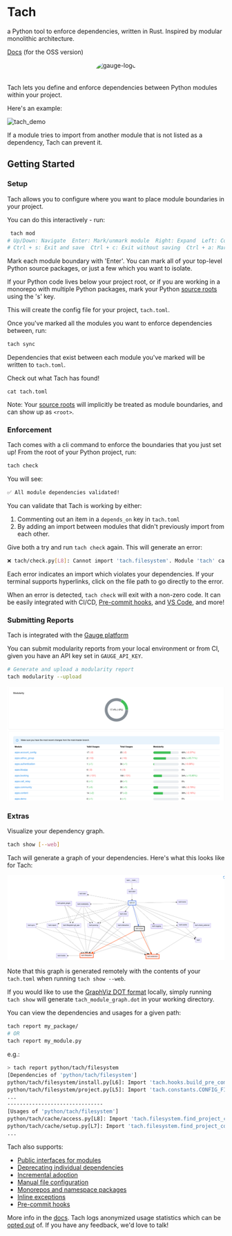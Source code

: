 # Tach

a Python tool to enforce dependencies, written in Rust. Inspired by modular monolithic architecture.

[Docs](https://docs.gauge.sh) (for the OSS version)

<div align="center">
    <img src="docs/assets/light_logo.png" alt="gauge-logo" width="30%"  style="border-radius: 50%; padding-bottom: 20px"/>
</div>

Tach lets you define and enforce dependencies between Python modules within your project.

Here's an example:

![tach_demo](https://github.com/gauge-sh/tach/assets/10570340/6fc1e9b4-5a78-4330-a329-9187bd9c374d)

If a module tries to import from another module that is not listed as a dependency, Tach can prevent it.

## Getting Started

### Setup

Tach allows you to configure where you want to place module boundaries in your project.

You can do this interactively - run:

```bash
 tach mod
# Up/Down: Navigate  Enter: Mark/unmark module  Right: Expand  Left: Collapse  Ctrl + Up: Jump to parent
# Ctrl + s: Exit and save  Ctrl + c: Exit without saving  Ctrl + a: Mark/unmark all
```

Mark each module boundary with 'Enter'. You can mark all of your top-level Python source packages, or just a few which you want to isolate.

If your Python code lives below your project root, or if you are working in a monorepo with multiple Python packages, mark your Python [source roots](https://docs.gauge.sh/usage/configuration#source-roots) using the 's' key.

This will create the config file for your project, `tach.toml`.

Once you've marked all the modules you want to enforce dependencies between, run:

```bash
tach sync
```

Dependencies that exist between each module you've marked will be written to `tach.toml`.

Check out what Tach has found!

```
cat tach.toml
```

Note: Your [source roots](https://docs.gauge.sh/usage/configuration#source-roots) will implicitly be treated as module boundaries, and can show up as `<root>`.

### Enforcement

Tach comes with a cli command to enforce the boundaries that you just set up! From the root of your Python project, run:

```bash
tach check
```

You will see:

```bash
✅ All module dependencies validated!
```

You can validate that Tach is working by either:

1. Commenting out an item in a `depends_on` key in `tach.toml`
2. By adding an import between modules that didn't previously import from each other.

Give both a try and run `tach check` again. This will generate an error:

```bash
❌ tach/check.py[L8]: Cannot import 'tach.filesystem'. Module 'tach' cannot depend on 'tach.filesystem'.
```

Each error indicates an import which violates your dependencies. If your terminal supports hyperlinks, click on the file path to go directly to the error.

When an error is detected, `tach check` will exit with a non-zero code. It can be easily integrated with CI/CD, [Pre-commit hooks](https://docs.gauge.sh/usage/commands#tach-install), and [VS Code](https://marketplace.visualstudio.com/items?itemName=Gauge.tach), and more!

### Submitting Reports

Tach is integrated with the [Gauge platform](https://app.gauge.sh)

You can submit modularity reports from your local environment or from CI, given you have an API key set in `GAUGE_API_KEY`.

```bash
# Generate and upload a modularity report
tach modularity --upload
```

![gauge platform](docs/assets/gauge_platform_example_branch_report.png)

### Extras

Visualize your dependency graph.

```bash
tach show [--web]
```

Tach will generate a graph of your dependencies. Here's what this looks like for Tach:

![tach show](docs/assets/tach_show.png)

Note that this graph is generated remotely with the contents of your `tach.toml` when running `tach show --web`.

If you would like to use the [GraphViz DOT format](https://graphviz.org/about/) locally, simply running `tach show` will generate `tach_module_graph.dot` in your working directory.

You can view the dependencies and usages for a given path:

```bash
tach report my_package/
# OR
tach report my_module.py
```

e.g.:

```bash
> tach report python/tach/filesystem
[Dependencies of 'python/tach/filesystem']
python/tach/filesystem/install.py[L6]: Import 'tach.hooks.build_pre_commit_hook_content'
python/tach/filesystem/project.py[L5]: Import 'tach.constants.CONFIG_FILE_NAME'
...
-------------------------------
[Usages of 'python/tach/filesystem']
python/tach/cache/access.py[L8]: Import 'tach.filesystem.find_project_config_root'
python/tach/cache/setup.py[L7]: Import 'tach.filesystem.find_project_config_root'
...
```

Tach also supports:

- [Public interfaces for modules](https://docs.gauge.sh/usage/interfaces/)
- [Deprecating individual dependencies](https://docs.gauge.sh/usage/deprecate)
- [Incremental adoption](https://docs.gauge.sh/usage/unchecked-modules)
- [Manual file configuration](https://docs.gauge.sh/usage/configuration)
- [Monorepos and namespace packages](https://docs.gauge.sh/usage/configuration#source-roots)
- [Inline exceptions](https://docs.gauge.sh/usage/tach-ignore)
- [Pre-commit hooks](https://docs.gauge.sh/usage/commands#tach-install)

More info in the [docs](https://docs.gauge.sh/). Tach logs anonymized usage statistics which can be [opted out](https://docs.gauge.sh/usage/faq/) of.
If you have any feedback, we'd love to talk!
